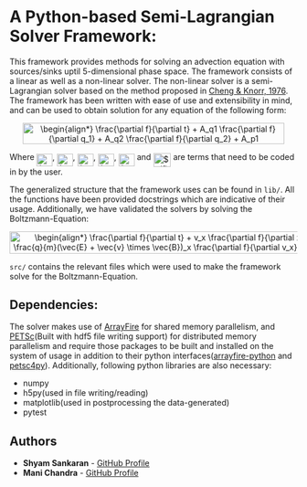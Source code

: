 # A Python-based Semi-Lagrangian Solver Framework:

This framework provides methods for solving an advection equation with sources/sinks uptil 5-dimensional phase space. The framework consists of a linear as well as a non-linear solver. The non-linear solver is a semi-Lagrangian solver based on the method proposed in [Cheng & Knorr, 1976](http://adsabs.harvard.edu/abs/1976JCoPh..22..330C). The framework has been written with ease of use and extensibility in mind, and can be used to obtain solution for any equation of the following form:

<p align="center"><img alt="\begin{align*}&#10;\frac{\partial f}{\partial t} + A_q1 \frac{\partial f}{\partial q_1} + A_q2 \frac{\partial f}{\partial q_2} + A_p1 \frac{\partial f}{\partial p_1} + A_p2 \frac{\partial f}{\partial p_2} + A_p3 \frac{\partial f}{\partial p_3} = g(f)&#10;\end{align*}" src="https://rawgit.com/ShyamSS-95/Boltzmann_solver/refactor_library/.svgs/6f9d83a1f781580576b02ea3ca73df5a.svg?invert_in_darkmode" align=middle width="458.40299999999996pt" height="36.953894999999996pt"/></p>

Where <img alt="$A_q1$" src="https://rawgit.com/ShyamSS-95/Boltzmann_solver/refactor_library/.svgs/8b6326999a89ab4f1c4a07ceccf130fb.svg?invert_in_darkmode" align=middle width="27.731055000000005pt" height="22.381919999999983pt"/>, <img alt="$A_q2$" src="https://rawgit.com/ShyamSS-95/Boltzmann_solver/refactor_library/.svgs/af735a9aac328732e413f63fd2ba0123.svg?invert_in_darkmode" align=middle width="27.731055000000005pt" height="22.381919999999983pt"/>, <img alt="$A_p1$" src="https://rawgit.com/ShyamSS-95/Boltzmann_solver/refactor_library/.svgs/90823cf3e090021a62e898abc6821a84.svg?invert_in_darkmode" align=middle width="28.069634999999998pt" height="22.381919999999983pt"/>, <img alt="$A_p2$" src="https://rawgit.com/ShyamSS-95/Boltzmann_solver/refactor_library/.svgs/bd93eda5ed937799b2dd026ab5438ac5.svg?invert_in_darkmode" align=middle width="28.069634999999998pt" height="22.381919999999983pt"/>, <img alt="$A_p3$" src="https://rawgit.com/ShyamSS-95/Boltzmann_solver/refactor_library/.svgs/d933e7665c83bc73a480d40c069b3b09.svg?invert_in_darkmode" align=middle width="28.069634999999998pt" height="22.381919999999983pt"/>  and <img alt="$g(f)$" src="https://rawgit.com/ShyamSS-95/Boltzmann_solver/refactor_library/.svgs/c90cd766eea8688c8b27fae1e3739f99.svg?invert_in_darkmode" align=middle width="30.926115000000003pt" height="24.56552999999997pt"/>  are terms that need to be coded in by the user.

The generalized structure that the framework uses can be found in `lib/`. All the functions have been provided docstrings which are indicative of their usage. Additionally, we have validated the solvers by solving the Boltzmann-Equation:

<p align="center"><img alt="\begin{align*}&#10;\frac{\partial f}{\partial t} + v_x \frac{\partial f}{\partial x} + v_y \frac{\partial f}{\partial y} + \frac{q}{m}(\vec{E} + \vec{v} \times \vec{B})_x \frac{\partial f}{\partial v_x} + \frac{q}{m}(\vec{E} + \vec{v} \times \vec{B})_y \frac{\partial f}{\partial v_y} + \frac{q}{m}(\vec{E} + \vec{v} \times \vec{B})_z \frac{\partial f}{\partial v_z} = C[f] = -\frac{f - f_0}{\tau}&#10;\end{align*}" src="https://rawgit.com/ShyamSS-95/Boltzmann_solver/refactor_library/.svgs/6012d33f73b29a6e67bdfd25286152d3.svg?invert_in_darkmode" align=middle width="766.6296pt" height="38.464304999999996pt"/></p>

`src/` contains the relevant files which were used to make the framework solve for the Boltzmann-Equation.

## Dependencies:

The solver makes use of [ArrayFire](https://github.com/arrayfire/arrayfire) for shared memory parallelism, and [PETSc](https://bitbucket.org/petsc/petsc)(Built with hdf5 file writing support) for distributed memory parallelism and require those packages to be built and installed on the system of usage in addition to their python interfaces([arrayfire-python](https://github.com/arrayfire/arrayfire-python) and [petsc4py](https://bitbucket.org/petsc/petsc4py)). Additionally, following python libraries are also necessary:

* numpy
* h5py(used in file writing/reading)
* matplotlib(used in postprocessing the data-generated)
* pytest

## Authors

* **Shyam Sankaran** - [GitHub Profile](https://github.com/ShyamSS-95)
* **Mani Chandra** - [GitHub Profile](https://github.com/mchandra)
